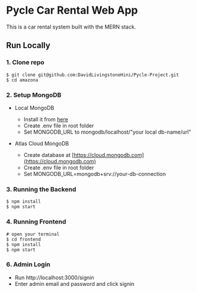 # Pycle Car Rental Web App

This is a car rental system built with the MERN stack.

## Run Locally

### 1. Clone repo

```
$ git clone git@github.com:DavidLivingstoneHini/Pycle-Project.git
$ cd amazona
```

### 2. Setup MongoDB

- Local MongoDB
  - Install it from [here](https://www.mongodb.com/try/download/community)
  - Create .env file in root folder
  - Set MONGODB_URL to mongodb/localhost/"your local db-name/url"
  
- Atlas Cloud MongoDB
  - Create database at [https://cloud.mongodb.com](https://cloud.mongodb.com)
  - Create .env file in root folder
  - Set MONGODB_URL=mongodb+srv://your-db-connection

### 3. Running the Backend

```
$ npm install
$ npm start
```

### 4. Running Frontend

```
# open your terminal
$ cd frontend
$ npm install
$ npm start
```

### 6. Admin Login

- Run http://localhost:3000/signin
- Enter admin email and password and click signin
